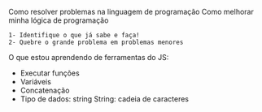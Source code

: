 Como resolver problemas na linguagem de programação
Como melhorar minha lógica de programação

    1- Identifique o que já sabe e faça!
    2- Quebre o grande problema em problemas menores

O que estou aprendendo de ferramentas do JS:
- Executar funções
- Variáveis
- Concatenação
- Tipo de dados: string 
    String: cadeia de caracteres